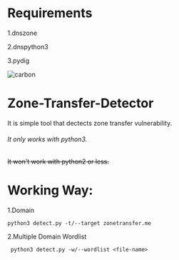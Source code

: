 # Requirements

1.dnszone

2.dnspython3

3.pydig



![carbon](https://user-images.githubusercontent.com/47425314/90661429-e97c4b00-e266-11ea-9feb-7641b8f743f8.png)




# Zone-Transfer-Detector

It is simple tool that dectects zone transfer vulnerability.

###### It only works with python3.

~~It won't work with python2 or less.~~



# Working Way:

1.Domain

``` python3 detect.py -t/--target zonetransfer.me ```


2.Multiple Domain Wordlist


``` python3 detect.py -w/--wordlist <file-name>```
